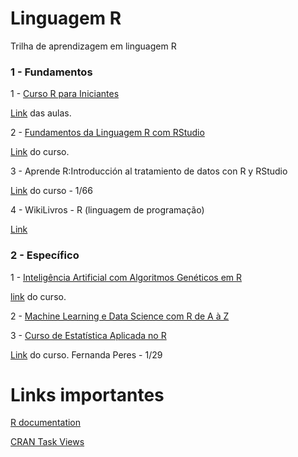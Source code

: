 # Linguagem R

Trilha de aprendizagem em linguagem R

### 1 - Fundamentos

1 - [Curso R para Iniciantes]()

[Link](https://www.youtube.com/playlist?list=PLyqOvdQmGdTQ5dE6hSD7ZGBu8bud70wYf) das aulas.

2 - [Fundamentos da Linguagem R com RStudio](https://github.com/renatogcruz/R/tree/main/Introducao_da_linguagem_R_com_RStudio)

[Link](https://www.udemy.com/course/fundamentos-da-linguagem-r-com-rstudio/) do curso.

3 - Aprende R:Introducción al tratamiento de datos con R y RStudio

[Link](https://www.youtube.com/playlist?list=PLnXFIHWLWQXFOIOdpAv2ioBHQuYgV7x2t) do curso - 1/66 

4 - WikiLivros - R (linguagem de programação)

[Link](https://pt.wikibooks.org/wiki/R_(linguagem_de_programa%C3%A7%C3%A3o))

### 2 - Específico

1 - [Inteligência Artificial com Algoritmos Genéticos em R](https://github.com/renatogcruz/R/tree/main/Inteligenca_artificial_com_algoritmos_geneticos_em_R)

[link](https://www.udemy.com/course/inteligencia-artificial-com-algoritmos-geneticos/) do curso.

2 - [Machine Learning e Data Science com R de A à Z](https://www.udemy.com/course/machine-learning-e-data-science-com-r/)

3 - [Curso de Estatística Aplicada no R](https://github.com/renatogcruz/R/tree/main/Curso_estatistica_aplicada_no_R)

[Link](https://www.youtube.com/watch?v=WVogdSlk7gY&list=PLOw62cBQ5j9VE9X4cCCfFMjW_hhEAJUhU) do curso. Fernanda Peres - 1/29


# Links importantes

[R documentation](https://www.rdocumentation.org/)

[CRAN Task Views](https://cran.r-project.org/web/views/)
